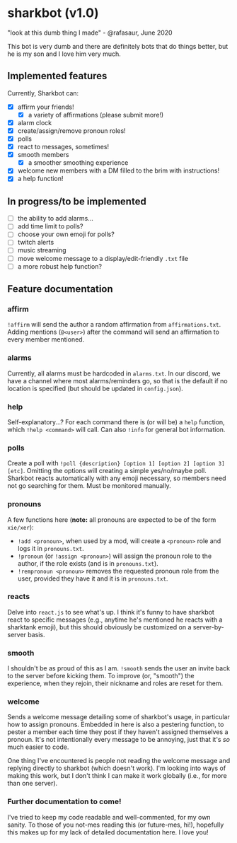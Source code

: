 # sharkbot (v1.0)
"look at this dumb thing I made" - @rafasaur, June 2020

This bot is very dumb and there are definitely bots that do things better, but he is my son and I love him very much.

## Implemented features
Currently, Sharkbot can:
- [x] affirm your friends!
  - [x] a variety of affirmations (please submit more!)
- [x] alarm clock
- [x] create/assign/remove pronoun roles!
- [x] polls
- [x] react to messages, sometimes!
- [x] smooth members
  - [x] a smoother smoothing experience
- [x] welcome new members with a DM filled to the brim with instructions!
- [x] a help function!

## In progress/to be implemented
- [ ] the ability to add alarms...
- [ ] add time limit to polls?
- [ ] choose your own emoji for polls?
- [ ] twitch alerts
- [ ] music streaming
- [ ] move welcome message to a display/edit-friendly `.txt` file
- [ ] a more robust help function?

## Feature documentation
### affirm
`!affirm` will send the author a random affirmation from `affirmations.txt`. Adding mentions (`@<user>`) after the command will send an affirmation to every member mentioned.

### alarms
Currently, all alarms must be hardcoded in `alarms.txt`. In our discord, we have a channel where most alarms/reminders go, so that is the default if no location is specified (but should be updated in `config.json`).

### help
Self-explanatory...? For each command there is (or will be) a `help` function, which `!help <command>` will call. Can also `!info` for general bot information.

### polls
Create a poll with `!poll {description} [option 1] [option 2] [option 3] [etc]`. Omitting the options will creating a simple yes/no/maybe poll. Sharkbot reacts automatically with any emoji necessary, so members need not go searching for them. Must be monitored manually.

### pronouns
A few functions here (**note:** all pronouns are expected to be of the form `xie/xer`):
- `!add <pronoun>`, when used by a mod, will create a `<pronoun>` role and logs it in `pronouns.txt`.
- `!pronoun` (or `!assign <pronoun>`) will assign the pronoun role to the author, if the role exists (and is in `pronouns.txt`).
- `!rempronoun <pronoun>` removes the requested pronoun role from the user, provided they have it and it is in `pronouns.txt`.

### reacts
Delve into `react.js` to see what's up. I think it's funny to have sharkbot react to specific messages (e.g., anytime he's mentioned he reacts with a sharktank emoji), but this should obviously be customized on a server-by-server basis.

### smooth
I shouldn't be as proud of this as I am. `!smooth` sends the user an invite back to the server before kicking them. To improve (or, "smooth") the experience, when they rejoin, their nickname and roles are reset for them.

### welcome
Sends a welcome message detailing some of sharkbot's usage, in particular how to assign pronouns. Embedded in here is also a pestering function, to pester a member each time they post if they haven't assigned themselves a pronoun. It's not intentionally every message to be annoying, just that it's *so* much easier to code.

One thing I've encountered is people not reading the welcome message and replying directly to sharkbot (which doesn't work). I'm looking into ways of making this work, but I don't think I can make it work globally (i.e., for more than one server).

### Further documentation to come!
I've tried to keep my code readable and well-commented, for my own sanity. To those of you not-mes reading this (or future-mes, hi!), hopefully this makes up for my lack of detailed documentation here. I love you!
